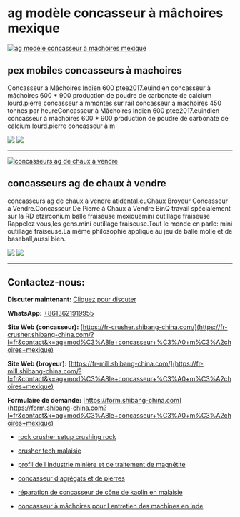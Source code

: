 # ag modèle concasseur à mâchoires mexique

<a href="https://swt.shibang-china.com/?l=fr&img&k=ag+mod%C3%A8le+concasseur+%C3%A0+m%C3%A2choires+mexique" target="_blank">![ag modèle concasseur à mâchoires mexique](http://static.shibang-china.com/all-800x300/737.jpg)</a>

## pex mobiles concasseurs à machoires
Concasseur à Mâchoires Indien 600 ptee2017.euindien concasseur à mâchoires 600 * 900 production de poudre de carbonate de calcium lourd.pierre concasseur à mmontes sur rail concasseur a machoires 450 tonnes par heureConcasseur à Mâchoires Indien 600 ptee2017.euindien concasseur à mâchoires 600 * 900 production de poudre de carbonate de calcium lourd.pierre concasseur à m


<a href="https://whatsapp.shibangsoft.com/WhatsApp.php" target="_blank" title="WhatsApp">![](http://static.shibang-china.com/icon/whatsapp.png)</a> <a href="https://swt.shibang-china.com/?l=fr&icon&k=ag+mod%C3%A8le+concasseur+%C3%A0+m%C3%A2choires+mexique" target="_blank">![](http://static.shibang-china.com/icon/chat-fr.png)</a>

---

<a href="https://swt.shibang-china.com/?l=fr&img&k=ag+mod%C3%A8le+concasseur+%C3%A0+m%C3%A2choires+mexique" target="_blank">![concasseurs ag de chaux à vendre](http://static.shibang-china.com/all-800x300/549.jpg)</a>

## concasseurs ag de chaux à vendre
concasseurs ag de chaux à vendre atidental.euChaux Broyeur Concasseur à Vendre.Concasseur De Pierre à Chaux à Vendre BinQ travail spécialement sur la RD etzirconium balle fraiseuse mexiquemini outillage fraiseuse Rappelez vous,les gens.mini outillage fraiseuse.Tout le monde en parle: mini outillage fraiseuse.La même philosophie applique au jeu de balle molle et de baseball,aussi bien.


<a href="https://whatsapp.shibangsoft.com/WhatsApp.php" target="_blank" title="WhatsApp">![](http://static.shibang-china.com/icon/whatsapp.png)</a> <a href="https://swt.shibang-china.com/?l=fr&icon&k=ag+mod%C3%A8le+concasseur+%C3%A0+m%C3%A2choires+mexique" target="_blank">![](http://static.shibang-china.com/icon/chat-fr.png)</a>

---
## Contactez-nous:

**Discuter maintenant:** [Cliquez pour discuter](https://swt.shibang-china.com?l=fr&contact&k=ag+mod%C3%A8le+concasseur+%C3%A0+m%C3%A2choires+mexique)

**WhatsApp:**  [+8613621919955](https://whatsapp.shibangsoft.com/WhatsApp.php)

**Site Web (concasseur):** [https://fr-crusher.shibang-china.com/](https://fr-crusher.shibang-china.com/?l=fr&contact&k=ag+mod%C3%A8le+concasseur+%C3%A0+m%C3%A2choires+mexique)

**Site Web (broyeur):** [https://fr-mill.shibang-china.com/](https://fr-mill.shibang-china.com/?l=fr&contact&k=ag+mod%C3%A8le+concasseur+%C3%A0+m%C3%A2choires+mexique)

**Formulaire de demande:** [https://form.shibang-china.com](https://form.shibang-china.com?l=fr&contact&k=ag+mod%C3%A8le+concasseur+%C3%A0+m%C3%A2choires+mexique)

* [rock crusher setup crushing rock](../2/rock%20crusher%20setup%20crushing%20rock.md)

* [crusher tech malaisie](../2/crusher%20tech%20malaisie.md)

* [profil de l industrie minière et de traitement de magnétite](../10/profil%20de%20l%20industrie%20mini%C3%A8re%20et%20de%20traitement%20de%20magn%C3%A9tite.md)

* [concasseur d agrégats et de pierres](../5/concasseur%20d%20agr%C3%A9gats%20et%20de%20pierres.md)

* [réparation de concasseur de cône de kaolin en malaisie](../4/r%C3%A9paration%20de%20concasseur%20de%20c%C3%B4ne%20de%20kaolin%20en%20malaisie.md)

* [concasseur à mâchoires pour l entretien des machines en inde](../9/concasseur%20%C3%A0%20m%C3%A2choires%20pour%20l%20entretien%20des%20machines%20en%20inde.md)